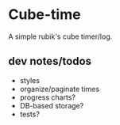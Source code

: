 # Cube-time

A simple rubik's cube timer/log.

## dev notes/todos

- styles
- organize/paginate times
- progress charts?
- DB-based storage?
- tests?
